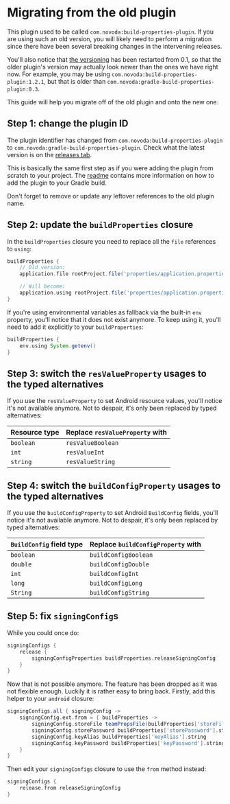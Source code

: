 # Migrating from the old plugin
This plugin used to be called `com.novoda:build-properties-plugin`. If you are using such an old version, you will
likely need to perform a migration since there have been several breaking changes in the intervening releases.

You'll also notice that [the versioning](https://github.com/novoda/gradle-build-properties-plugin/releases) has been
restarted from 0.1, so that the older plugin's version may actually look newer than the ones we have right now. For
example, you may be using `com.novoda:build-properties-plugin:1.2.1`, but that is older than
`com.novoda:gradle-build-properties-plugin:0.3`.

This guide will help you migrate off of the old plugin and onto the new one.

## Step 1: change the plugin ID
The plugin identifier has changed from `com.novoda:build-properties-plugin` to
`com.novoda:gradle-build-properties-plugin`. Check what the latest version is on the
[releases tab](https://github.com/novoda/gradle-build-properties-plugin/releases).

This is basically the same first step as if you were adding the plugin from scratch to your project.
The [readme](../README.md) contains more information on how to add the plugin to your Gradle build.

Don't forget to remove or update any leftover references to the old plugin name.

## Step 2: update the `buildProperties` closure
In the `buildProperties` closure you need to replace all the `file` references to `using`:

```gradle
buildProperties {
    // Old version:
    application.file rootProject.file('properties/application.properties')

    // Will become:
    application.using rootProject.file('properties/application.properties')
}
```

If you're using environmental variables as fallback via the built-in `env` property, you'll notice that it does not
exist anymore. To keep using it, you'll need to add it explicitly to your `buildProperties`:

```gradle
buildProperties {
    env.using System.getenv()
}
```

## Step 3: switch the `resValueProperty` usages to the typed alternatives
If you use the `resValueProperty` to set Android resource values, you'll notice it's not available anymore. Not to
despair, it's only been replaced by typed alternatives:

 Resource type | Replace `resValueProperty` with
 --- | ---
 `boolean` | `resValueBoolean`
 `int` | `resValueInt`
 `string` | `resValueString`

## Step 4: switch the `buildConfigProperty` usages to the typed alternatives
If you use the `buildConfigProperty` to set Android `BuildConfig` fields, you'll notice it's not available anymore.
Not to despair, it's only been replaced by typed alternatives:

 `BuildConfig` field type | Replace `buildConfigProperty` with
 --- | ---
 `boolean` | `buildConfigBoolean`
 `double` | `buildConfigDouble`
 `int` | `buildConfigInt`
 `long` | `buildConfigLong`
 `String` | `buildConfigString`

## Step 5: fix `signingConfig`s
While you could once do:

```gradle
signingConfigs {
    release {
        signingConfigProperties buildProperties.releaseSigningConfig
    }
}
```

Now that is not possible anymore. The feature has been dropped as it was not flexible enough. Luckily it is
rather easy to bring back. Firstly, add this helper to your `android` closure:

```gradle
signingConfigs.all { signingConfig ->
    signingConfig.ext.from = { buildProperties ->
        signingConfig.storeFile teamPropsFile(buildProperties['storeFile'].string)
        signingConfig.storePassword buildProperties['storePassword'].string
        signingConfig.keyAlias buildProperties['keyAlias'].string
        signingConfig.keyPassword buildProperties['keyPassword'].string
    }
}
```

Then edit your `signingConfigs` closure to use the `from` method instead:

```gradle
signingConfigs {
    release.from releaseSigningConfig
}
```
